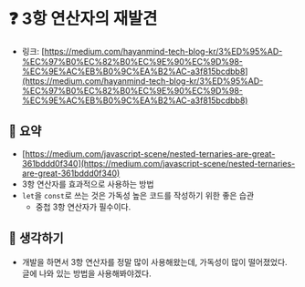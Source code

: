 # ❓ 3항 연산자의 재발견 

- 링크: [https://medium.com/hayanmind-tech-blog-kr/3%ED%95%AD-%EC%97%B0%EC%82%B0%EC%9E%90%EC%9D%98-%EC%9E%AC%EB%B0%9C%EA%B2%AC-a3f815bcdbb8](https://medium.com/hayanmind-tech-blog-kr/3%ED%95%AD-%EC%97%B0%EC%82%B0%EC%9E%90%EC%9D%98-%EC%9E%AC%EB%B0%9C%EA%B2%AC-a3f815bcdbb8)  

## 📝 요약 

- [https://medium.com/javascript-scene/nested-ternaries-are-great-361bddd0f340](https://medium.com/javascript-scene/nested-ternaries-are-great-361bddd0f340)
- 3항 연산자를 효과적으로 사용하는 방법 
- `let`을 `const`로 쓰는 것은 가독성 높은 코드를 작성하기 위한 좋은 습관  
    - 중첩 3항 연산자가 필수이다.  

## 🤔 생각하기  
- 개발을 하면서 3항 연산자를 정말 많이 사용해왔는데, 가독성이 많이 떨어졌었다. 글에 나와 있는 방법을 사용해봐야겠다.    
